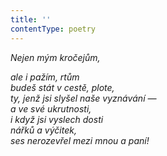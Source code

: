 ```yaml
---
title: ''
contentType: poetry
---
```


<section>

_Nejen mým kročejům,_

_ale i pažím, rtům  
budeš stát v cestě, plote,  
ty, jenž jsi slyšel naše vyznávání —  
a ve své ukrutnosti,  
i když jsi vyslech dosti  
nářků a výčitek,  
ses nerozevřel mezi mnou a paní!_

</section>

